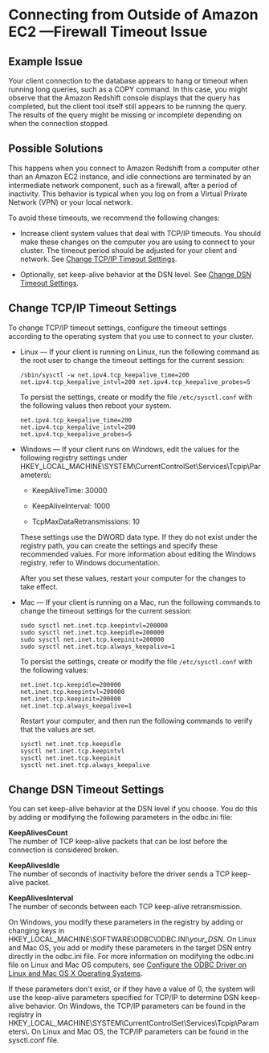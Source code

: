 # Connecting from Outside of Amazon EC2 —Firewall Timeout Issue<a name="connecting-firewall-guidance"></a>

## Example Issue<a name="connecting-firewall-guidance.Issue"></a>

 Your client connection to the database appears to hang or timeout when running long queries, such as a COPY command\. In this case, you might observe that the Amazon Redshift console displays that the query has completed, but the client tool itself still appears to be running the query\. The results of the query might be missing or incomplete depending on when the connection stopped\. 

## Possible Solutions<a name="connecting-firewall-guidance.Solutions"></a>

 This happens when you connect to Amazon Redshift from a computer other than an Amazon EC2 instance, and idle connections are terminated by an intermediate network component, such as a firewall, after a period of inactivity\. This behavior is typical when you log on from a Virtual Private Network \(VPN\) or your local network\. 

To avoid these timeouts, we recommend the following changes:

+ Increase client system values that deal with TCP/IP timeouts\. You should make these changes on the computer you are using to connect to your cluster\. The timeout period should be adjusted for your client and network\. See [Change TCP/IP Timeout Settings](#connecting-firewall-guidance.change-tcpip-settings)\.

+ Optionally, set keep\-alive behavior at the DSN level\. See [Change DSN Timeout Settings](#connecting-firewall-guidance.change-dsn-settings)\.

## Change TCP/IP Timeout Settings<a name="connecting-firewall-guidance.change-tcpip-settings"></a>

To change TCP/IP timeout settings, configure the timeout settings according to the operating system that you use to connect to your cluster\. 

+ Linux — If your client is running on Linux, run the following command as the root user to change the timeout settings for the current session: 

  ```
  /sbin/sysctl -w net.ipv4.tcp_keepalive_time=200 net.ipv4.tcp_keepalive_intvl=200 net.ipv4.tcp_keepalive_probes=5
  ```

  To persist the settings, create or modify the file `/etc/sysctl.conf` with the following values then reboot your system\. 

  ```
  net.ipv4.tcp_keepalive_time=200
  net.ipv4.tcp_keepalive_intvl=200
  net.ipv4.tcp_keepalive_probes=5
  ```

+ Windows — If your client runs on Windows, edit the values for the following registry settings under HKEY\_LOCAL\_MACHINE\\SYSTEM\\CurrentControlSet\\Services\\Tcpip\\Parameters\\: 

  + KeepAliveTime: 30000

  + KeepAliveInterval: 1000

  + TcpMaxDataRetransmissions: 10

  These settings use the DWORD data type\. If they do not exist under the registry path, you can create the settings and specify these recommended values\. For more information about editing the Windows registry, refer to Windows documentation\. 

  After you set these values, restart your computer for the changes to take effect\. 

+ Mac — If your client is running on a Mac, run the following commands to change the timeout settings for the current session: 

  ```
  sudo sysctl net.inet.tcp.keepintvl=200000
  sudo sysctl net.inet.tcp.keepidle=200000
  sudo sysctl net.inet.tcp.keepinit=200000
  sudo sysctl net.inet.tcp.always_keepalive=1
  ```

  To persist the settings, create or modify the file `/etc/sysctl.conf` with the following values: 

  ```
  net.inet.tcp.keepidle=200000
  net.inet.tcp.keepintvl=200000
  net.inet.tcp.keepinit=200000
  net.inet.tcp.always_keepalive=1
  ```

  Restart your computer, and then run the following commands to verify that the values are set\. 

  ```
  sysctl net.inet.tcp.keepidle
  sysctl net.inet.tcp.keepintvl
  sysctl net.inet.tcp.keepinit
  sysctl net.inet.tcp.always_keepalive
  ```

## Change DSN Timeout Settings<a name="connecting-firewall-guidance.change-dsn-settings"></a>

You can set keep\-alive behavior at the DSN level if you choose\. You do this by adding or modifying the following parameters in the odbc\.ini file: 

**KeepAlivesCount**  
The number of TCP keep\-alive packets that can be lost before the connection is considered broken\.

**KeepAlivesIdle**  
The number of seconds of inactivity before the driver sends a TCP keep\-alive packet\.

**KeepAlivesInterval**  
The number of seconds between each TCP keep\-alive retransmission\.

On Windows, you modify these parameters in the registry by adding or changing keys in HKEY\_LOCAL\_MACHINE\\SOFTWARE\\ODBC\\ODBC\.INI\\*your\_DSN*\. On Linux and Mac OS, you add or modify these parameters in the target DSN entry directly in the odbc\.ini file\. For more information on modifying the odbc\.ini file on Linux and Mac OS computers, see [Configure the ODBC Driver on Linux and Mac OS X Operating Systems](odbc-driver-configure-linux-mac.md)\. 

If these parameters don't exist, or if they have a value of 0, the system will use the keep\-alive parameters specified for TCP/IP to determine DSN keep\-alive behavior\. On Windows, the TCP/IP parameters can be found in the registry in HKEY\_LOCAL\_MACHINE\\SYSTEM\\CurrentControlSet\\Services\\Tcpip\\Parameters\\\. On Linux and Mac OS, the TCP/IP parameters can be found in the sysctl\.conf file\. 